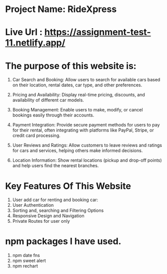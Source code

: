 # Project Name: RideXpress


# Live Url : https://assignment-test-11.netlify.app/

# The purpose of this website is:
1. Car Search and Booking: Allow users to search for available cars based on their location, rental dates, car type, and other preferences.

2. Pricing and Availability: Display real-time pricing, discounts, and availability of different car models.

3. Booking Management: Enable users to make, modify, or cancel bookings easily through their accounts.

4. Payment Integration: Provide secure payment methods for users to pay for their rental, often integrating with platforms like PayPal, Stripe, or credit card processing.

5. User Reviews and Ratings: Allow customers to leave reviews and ratings for cars and services, helping others make informed decisions.

6. Location Information: Show rental locations (pickup and drop-off points) and help users find the nearest branches.

# Key Features Of This Website

1. User add car for renting and booking car:
2. User Authentication
3. Sorting and, searching and Filtering Options
4. Responsive Design and Navigation
5. Private Routes for user only


# npm packages I have used.

1. npm date fns
2. npm sweet alert
3. npm rechart
